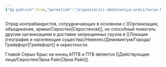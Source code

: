 ```yaml
---
{"dg-publish":true,"permalink":"/organizaczii-obedineniya-armii/serye-krysy/","dgPassFrontmatter":true}
---
```


Отряд контрабандистов, сотрудничающих в основном с [[Организации, объединения, армии/Серостен\|Серостеном]], но способный помогать другим организациям в доставке запрещенных грузов в [[Локации (география и населяющие существа)/Невелес/Демовиктум/Города/Грейвфорт\|Грейвфорт]] и окрестности.

Главой Серых Крыс на конец АПТВ и ПТВ является [[Действующие лица/Серостен/Эрна Райл\|Эрна Райл]].